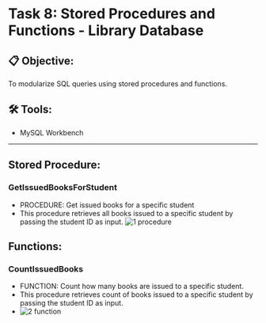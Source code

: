 # Task 8: Stored Procedures and Functions - Library Database

## 📋 Objective:
To modularize SQL queries using stored procedures and functions.

## 🛠 Tools:
- MySQL Workbench

---

## Stored Procedure:
### GetIssuedBooksForStudent
- PROCEDURE: Get issued books for a specific student
- This procedure retrieves all books issued to a specific student by passing the student ID as input.
![1   procedure](https://github.com/user-attachments/assets/975c8c12-e400-4732-bd5f-58d2a4fd049d)



## Functions:
### CountIssuedBooks
- FUNCTION: Count how many books are issued to a specific student.
- This procedure retrieves count of books issued to a specific student by passing the student ID as input.
- ![2  function](https://github.com/user-attachments/assets/50d34154-bb0b-4ad3-bada-3e9f912b3f32)

